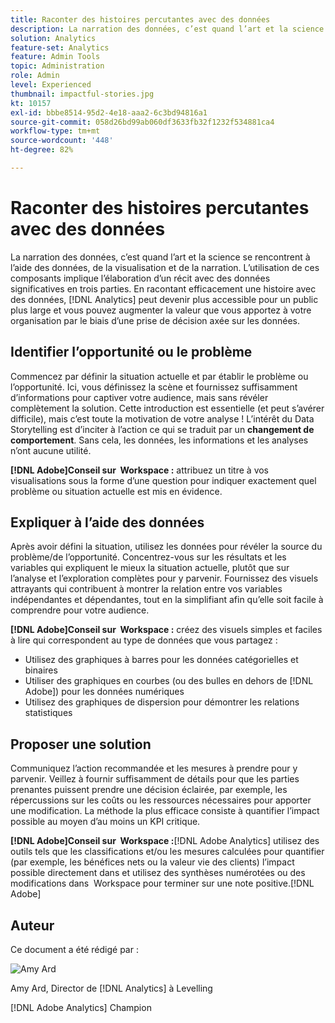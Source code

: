 ```yaml
---
title: Raconter des histoires percutantes avec des données
description: La narration des données, c’est quand l’art et la science se rencontrent à l’aide des données, de la visualisation et de la narration.  L’utilisation de ces composants implique l’élaboration d’un récit avec des données significatives en trois parties. En racontant efficacement une histoire avec des données, [!DNL Analytics] peut devenir plus accessible pour un public plus large et vous pouvez augmenter la valeur que vous apportez à votre organisation par le biais d’une prise de décision axée sur les données.
solution: Analytics
feature-set: Analytics
feature: Admin Tools
topic: Administration
role: Admin
level: Experienced
thumbnail: impactful-stories.jpg
kt: 10157
exl-id: bbbe8514-95d2-4e18-aaa2-6c3bd94816a1
source-git-commit: 058d26bd99ab060df3633fb32f1232f534881ca4
workflow-type: tm+mt
source-wordcount: '448'
ht-degree: 82%

---
```


# Raconter des histoires percutantes avec des données

La narration des données, c’est quand l’art et la science se rencontrent à l’aide des données, de la visualisation et de la narration.  L’utilisation de ces composants implique l’élaboration d’un récit avec des données significatives en trois parties. En racontant efficacement une histoire avec des données, [!DNL Analytics] peut devenir plus accessible pour un public plus large et vous pouvez augmenter la valeur que vous apportez à votre organisation par le biais d’une prise de décision axée sur les données.

## Identifier l’opportunité ou le problème

Commencez par définir la situation actuelle et par établir le problème ou l’opportunité. Ici, vous définissez la scène et fournissez suffisamment d’informations pour captiver votre audience, mais sans révéler complètement la solution. Cette introduction est essentielle (et peut s’avérer difficile), mais c’est toute la motivation de votre analyse !  L’intérêt du Data Storytelling est d’inciter à l’action ce qui se traduit par un **changement de comportement**. Sans cela, les données, les informations et les analyses n’ont aucune utilité.

**[!DNL Adobe]Conseil sur  Workspace :** attribuez un titre à vos visualisations sous la forme d’une question pour indiquer exactement quel problème ou situation actuelle est mis en évidence.

## Expliquer à l’aide des données

Après avoir défini la situation, utilisez les données pour révéler la source du problème/de l’opportunité. Concentrez-vous sur les résultats et les variables qui expliquent le mieux la situation actuelle, plutôt que sur l’analyse et l’exploration complètes pour y parvenir.  Fournissez des visuels attrayants qui contribuent à montrer la relation entre vos variables indépendantes et dépendantes, tout en la simplifiant afin qu’elle soit facile à comprendre pour votre audience.

**[!DNL Adobe]Conseil sur  Workspace :**
créez des visuels simples et faciles à lire qui correspondent au type de données que vous partagez :

* Utilisez des graphiques à barres pour les données catégorielles et binaires
* Utiliser des graphiques en courbes (ou des bulles en dehors de [!DNL Adobe]) pour les données numériques
* Utilisez des graphiques de dispersion pour démontrer les relations statistiques

## Proposer une solution

Communiquez l’action recommandée et les mesures à prendre pour y parvenir.  Veillez à fournir suffisamment de détails pour que les parties prenantes puissent prendre une décision éclairée, par exemple, les répercussions sur les coûts ou les ressources nécessaires pour apporter une modification. La méthode la plus efficace consiste à quantifier l’impact possible au moyen d’au moins un KPI critique.

**[!DNL Adobe]Conseil sur  Workspace :**[!DNL Adobe Analytics] utilisez des outils tels que les classifications et/ou les mesures calculées pour quantifier (par exemple, les bénéfices nets ou la valeur vie des clients) l’impact possible directement dans et utilisez des synthèses numérotées ou des modifications dans  Workspace pour terminer sur une note positive.[!DNL Adobe]

## Auteur

Ce document a été rédigé par :

![Amy Ard](assets/amy-ard-headshot-small.png)

Amy Ard, Director de [!DNL Analytics] à Levelling

[!DNL Adobe Analytics] Champion
